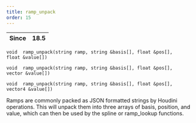 ```yaml
---
title: ramp_unpack
order: 15
---
```

| Since | 18.5 |
| --- | --- |

`void  ramp_unpack(string ramp, string &basis[], float &pos[], float &value[])`

`void  ramp_unpack(string ramp, string &basis[], float &pos[], vector &value[])`

`void  ramp_unpack(string ramp, string &basis[], float &pos[], vector4 &value[])`

Ramps are commonly packed as JSON formatted strings by Houdini operations.
This will unpack them into three arrays of basis, position, and value, which
can then be used by the spline or ramp_lookup functions.
